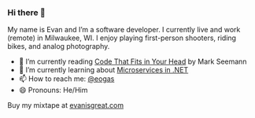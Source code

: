 ### Hi there 👋

My name is Evan and I’m a software developer. I currently live and work (remote) in Milwaukee, WI. I enjoy playing first-person shooters, riding bikes, and analog photography.

- 📘 I’m currently reading [Code That Fits in Your Head](https://blog.ploeh.dk/2021/06/14/new-book-code-that-fits-in-your-head/) by Mark Seemann
- 🌱 I’m currently learning about [Microservices in .NET](https://www.youtube.com/watch?v=DgVjEo3OGBI)
- 📫 How to reach me: [@eogas](https://hachyderm.io/web/@eogas)
- 😄 Pronouns: He/Him

Buy my mixtape at [evanisgreat.com](http://www.evanisgreat.com/)

<!--
**eogas/eogas** is a ✨ _special_ ✨ repository because its `README.md` (this file) appears on your GitHub profile.

Here are some ideas to get you started:

- 🔭 I’m currently working on ...
- 🌱 I’m currently learning ...
- 👯 I’m looking to collaborate on ...
- 🤔 I’m looking for help with ...
- 💬 Ask me about ...
- 📫 How to reach me: ...
- 😄 Pronouns: ...
- ⚡ Fun fact: ...
-->
